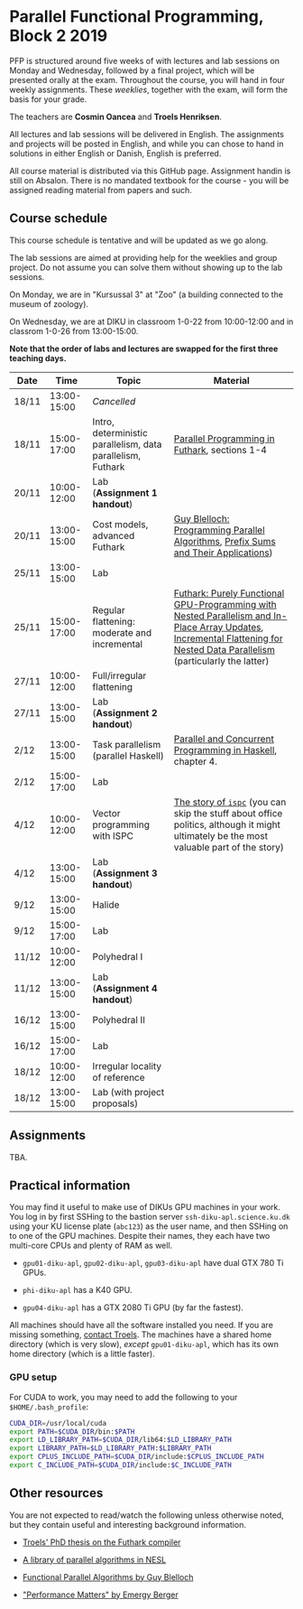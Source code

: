 # Parallel Functional Programming, Block 2 2019

PFP is structured around five weeks of with lectures and lab sessions
on Monday and Wednesday, followed by a final project, which will be
presented orally at the exam.  Throughout the course, you will hand in
four weekly assignments.  These *weeklies*, together with the exam,
will form the basis for your grade.

The teachers are **Cosmin Oancea** and **Troels Henriksen**.

All lectures and lab sessions will be delivered in English.  The
assignments and projects will be posted in English, and while you can
chose to hand in solutions in either English or Danish, English is
preferred.

All course material is distributed via this GitHub page.  Assignment
handin is still on Absalon.  There is no mandated textbook for the
course - you will be assigned reading material from papers and such.

## Course schedule

This course schedule is tentative and will be updated as we go along.

The lab sessions are aimed at providing help for the weeklies and
group project.  Do not assume you can solve them without showing up to
the lab sessions.

On Monday, we are in "Kursussal 3" at "Zoo" (a building connected to
the museum of zoology).

On Wednesday, we are at DIKU in classroom 1-0-22 from 10:00-12:00 and
in classrom 1-0-26 from 13:00-15:00.

**Note that the order of labs and lectures are swapped for the first
three teaching days.**

| Date | Time | Topic | Material |
| --- | --- | --- | --- |
| 18/11 | 13:00-15:00 | *Cancelled* |
| 18/11 | 15:00-17:00 | Intro, deterministic parallelism, data parallelism, Futhark | [Parallel Programming in Futhark](https://futhark-book.readthedocs.io/en/latest/), sections 1-4 | |
| 20/11 | 10:00-12:00 | Lab (**Assignment 1 handout**) | |
| 20/11 | 13:00-15:00 | Cost models, advanced Futhark | [Guy Blelloch: Programming Parallel Algorithms](material/blelloch-programming-parallel-algorithms.pdf), [Prefix Sums and Their Applications](material/prefix-sums-and-their-applications.pdf)) |
| 25/11 | 13:00-15:00 | Lab | |
| 25/11 | 15:00-17:00 | Regular flattening: moderate and incremental | [Futhark: Purely Functional GPU-Programming with Nested Parallelism and In-Place Array Updates](https://futhark-lang.org/publications/pldi17.pdf), [Incremental Flattening for Nested Data Parallelism](https://futhark-lang.org/publications/ppopp19.pdf) (particularly the latter) |
| 27/11 | 10:00-12:00 | Full/irregular flattening | |
| 27/11 | 13:00-15:00 | Lab (**Assignment 2 handout**) | |
| 2/12 | 13:00-15:00 | Task parallelism (parallel Haskell) | [Parallel and Concurrent Programming in Haskell](https://www.oreilly.com/library/view/parallel-and-concurrent/9781449335939/), chapter 4. |
| 2/12 | 15:00-17:00 | Lab | |
| 4/12 | 10:00-12:00 | Vector programming with ISPC | [The story of `ispc`](https://pharr.org/matt/blog/2018/04/18/ispc-origins.html) (you can skip the stuff about office politics, although it might ultimately be the most valuable part of the story) |
| 4/12 | 13:00-15:00 | Lab (**Assignment 3 handout**) | |
| 9/12 | 13:00-15:00 | Halide | |
| 9/12 | 15:00-17:00 | Lab | |
| 11/12 | 10:00-12:00 | Polyhedral I | |
| 11/12 | 13:00-15:00 | Lab (**Assignment 4 handout**) | |
| 16/12 | 13:00-15:00 | Polyhedral II | |
| 16/12 | 15:00-17:00 | Lab | |
| 18/12 | 10:00-12:00 | Irregular locality of reference | |
| 18/12 | 13:00-15:00 | Lab (with project proposals) | |

## Assignments

TBA.

## Practical information

You may find it useful to make use of DIKUs GPU machines in your work.
You log in by first SSHing to the bastion server
`ssh-diku-apl.science.ku.dk` using your KU license plate (`abc123`) as
the user name, and then SSHing on to one of the GPU machines.  Despite
their names, they each have two multi-core CPUs and plenty of RAM as
well.

  * `gpu01-diku-apl`, `gpu02-diku-apl`, `gpu03-diku-apl` have dual GTX
    780 Ti GPUs.

  * `phi-diku-apl` has a K40 GPU.

  * `gpu04-diku-apl` has a GTX 2080 Ti GPU (by far the fastest).

All machines should have all the software installed you need.  If you
are missing something, [contact Troels](mailto:athas@sigkill.dk).  The
machines have a shared home directory (which is very slow), *except*
`gpu01-diku-apl`, which has its own home directory (which is a little
faster).

### GPU setup

For CUDA to work, you may need to add the following to your `$HOME/.bash_profile`:

```bash
CUDA_DIR=/usr/local/cuda
export PATH=$CUDA_DIR/bin:$PATH
export LD_LIBRARY_PATH=$CUDA_DIR/lib64:$LD_LIBRARY_PATH
export LIBRARY_PATH=$LD_LIBRARY_PATH:$LIBRARY_PATH
export CPLUS_INCLUDE_PATH=$CUDA_DIR/include:$CPLUS_INCLUDE_PATH
export C_INCLUDE_PATH=$CUDA_DIR/include:$C_INCLUDE_PATH
```

## Other resources

You are not expected to read/watch the following unless otherwise
noted, but they contain useful and interesting background information.

* [Troels' PhD thesis on the Futhark compiler](https://futhark-lang.org/publications/troels-henriksen-phd-thesis.pdf)

* [A library of parallel algorithms in NESL](http://www.cs.cmu.edu/~scandal/nesl/algorithms.html)

* [Functional Parallel Algorithms by Guy Blelloch](https://vimeo.com/showcase/1468571/video/16541324)

* ["Performance Matters" by Emergy Berger](https://www.youtube.com/watch?v=r-TLSBdHe1A)

